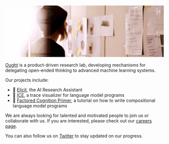 [![](https://raw.githubusercontent.com/oughtinc/.github/main/profile/ought-background.png)](https://ought.org)

[Ought](https://ought.org) is a product-driven research lab, developing mechanisms for delegating open-ended thinking to advanced machine learning systems.

Our projects include:

- 🔬 [Elicit](https://elicit.org/), the AI Research Assistant
- 🧊 [ICE](https://github.com/oughtinc/ice), a trace visualizer for language model programs
- 📓 [Factored Cognition Primer](https://primer.ought.org/), a tutorial on how to write compositional language model programs

We are always looking for talented and motivated people to join us or collaborate with us.  If you are interested, please check out our [careers page](https://ought.org/careers). 

You can also follow us on [Twitter](https://twitter.com/oughtinc) to stay updated on our progress.
